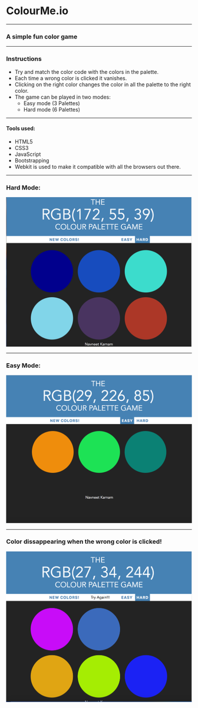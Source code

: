 # ColourMe.io
* * *
### A simple fun color game
* * *
### Instructions
- Try and match the color code with the colors in the palette.
- Each time a wrong color is clicked it vanishes.
- Clicking on the right color changes the color in all the palette to the right color.
- The game can be played in two modes: 
  * Easy mode (3 Palettes)
  * Hard mode (6 Palettes)
* * *

#### Tools used:
- HTML5
- CSS3
- JavaScript 
- Bootstrapping
- Webkit is used to make it compatible with all the browsers out there.

* * *
### Hard Mode:
![screenshot](image/game.png)
* * *
### Easy Mode:
![Screenshot2](image/easy.png)
* * * 
### Color dissappearing when the wrong color is clicked!
![screenshot3](image/disappear.png) 
